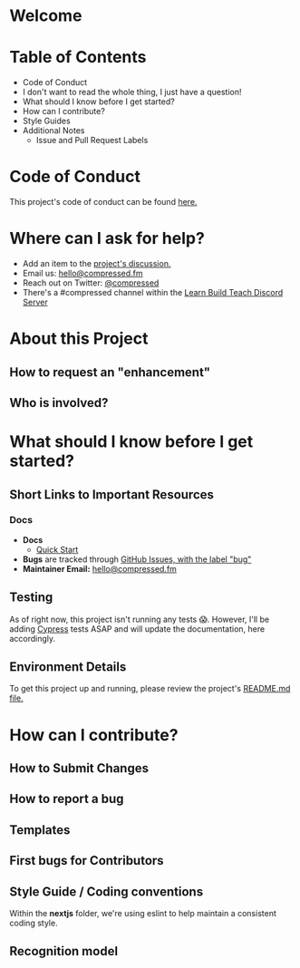 # Welcome

# Table of Contents
- Code of Conduct
- I don't want to read the whole thing, I just have a question!
- What should I know before I get started?
- How can I contribute?
- Style Guides
- Additional Notes
  - Issue and Pull Request Labels

# Code of Conduct
This project's code of conduct can be found [here.](https://github.com/ahaywood/compressedfm/blob/master/CODE_OF_CONDUCT.md)

# Where can I ask for help?
- Add an item to the [project's discussion.](https://github.com/ahaywood/compressedfm/discussions)
- Email us: [hello@compressed.fm](mailto:hello@compressed.fm)
- Reach out on Twitter: [@compressed](http://twitter.com/compressedfm)
- There's a #compressed channel within the [Learn Build Teach Discord Server](http://learnbuildteach.com)

# About this Project

## How to request an "enhancement"

## Who is involved?

# What should I know before I get started?
## Short Links to Important Resources
### Docs
  - **Docs**
    - [Quick Start](https://github.com/ahaywood/compressedfm/blob/master/README.md)
  - **Bugs** are tracked through [GitHub Issues, with the label "bug"](https://github.com/ahaywood/compressedfm/labels/bug)
  - **Maintainer Email:** [hello@compressed.fm](hello@compressed.fm)

## Testing
As of right now, this project isn't running any tests 😱. However, I'll be adding
[Cypress](http://cypress.io) tests ASAP and will update the documentation, here
accordingly.

## Environment Details
To get this project up and running, please review the project's [README.md file.](https://github.com/ahaywood/compressedfm/blob/master/README.md)

# How can I contribute?
## How to Submit Changes

## How to report a bug

## Templates

## First bugs for Contributors

## Style Guide / Coding conventions
Within the **nextjs** folder, we're using eslint to help maintain a consistent
coding style.

## Recognition model
